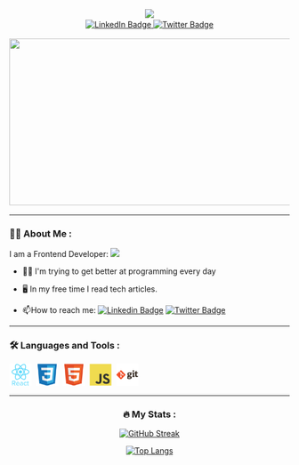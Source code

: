 <div id="header" align="center">
  <img src="https://media.giphy.com/media/bGgsc5mWoryfgKBx1u/giphy.gif" width="100"/>
  <div id="badges">
  <a href="https://www.linkedin.com/in/daniil-kalugin">
    <img src="https://img.shields.io/badge/LinkedIn-blue?logo=linkedin&logoColor=white&style=for-the-badge" alt="LinkedIn Badge"/>
  </a>
  <a href="https://twitter.com/BeingMyselfFlow">
    <img src="https://img.shields.io/badge/Twitter-blue?logo=twitter&logoColor=white&style=for-the-badge" alt="Twitter Badge"/>
  </a>
  </div>
  <img src="https://komarev.com/ghpvc/?username=LonelyFirefly&style=flat-square&color=blue" alt=""/>
  <div align="center">
  <img src="https://media.giphy.com/media/ToMjGpkKxspvsNeLyYE/giphy.gif" width="600" height="300"/>
  </div>
</div>

---

### :man_technologist: About Me : 
I am a Frontend Developer: <img src="https://media.giphy.com/media/MdA16VIoXKKxNE8Stk/giphy.gif" width="30">
- :technologist: I'm trying to get better at programming every day

- :desktop_computer: In my free time I read tech articles.

- :mailbox:How to reach me: [![Linkedin Badge](https://img.shields.io/badge/LinkedIn-blue?style=flat&logo=Linkedin&logoColor=white)](https://www.linkedin.com/in/daniil-kalugin) [![Twitter Badge](https://img.shields.io/badge/Twitter-blue?logo=twitter&logoColor=white)](https://twitter.com/BeingMyselfFlow)

---

### :hammer_and_wrench: Languages and Tools :
<div>
  <img src="https://github.com/devicons/devicon/blob/master/icons/react/react-original-wordmark.svg" title="React" alt="React" width="40" height="40"/>&nbsp;
  <img src="https://github.com/devicons/devicon/blob/master/icons/css3/css3-original.svg"  title="CSS3" alt="CSS" width="40" height="40"/>&nbsp;
  <img src="https://github.com/devicons/devicon/blob/master/icons/html5/html5-original.svg" title="HTML5" alt="HTML" width="40" height="40"/>&nbsp;
  <img src="https://github.com/devicons/devicon/blob/master/icons/javascript/javascript-original.svg" title="JavaScript" alt="JavaScript" width="40" height="40"/>&nbsp;
  <img src="https://github.com/devicons/devicon/blob/master/icons/git/git-original-wordmark.svg" title="Git" **alt="Git" width="40" height="40"/>
</div>

<div id='stats' align="center">
  
---

### :fire: My Stats :
[![GitHub Streak](https://streak-stats.demolab.com?user=LonelyFirefly&theme=highcontrast&border_radius=10)](https://git.io/streak-stats)

[![Top Langs](https://github-readme-stats.vercel.app/api/top-langs/?username=LonelyFirefly&layout=compact&theme=vision-friendly-dark)](https://github.com/anuraghazra/github-readme-stats)
</div>
